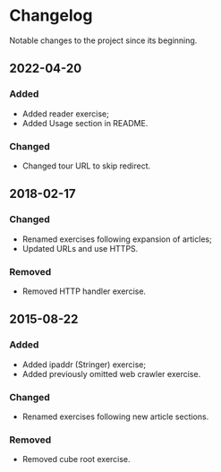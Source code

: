 # Changelog

Notable changes to the project since its beginning.

## 2022-04-20

### Added

- Added reader exercise;
- Added Usage section in README.

### Changed

- Changed tour URL to skip redirect.

## 2018-02-17

### Changed

- Renamed exercises following expansion of articles;
- Updated URLs and use HTTPS.

### Removed

- Removed HTTP handler exercise.

## 2015-08-22

### Added

- Added ipaddr (Stringer) exercise;
- Added previously omitted web crawler exercise.

### Changed

* Renamed exercises following new article sections.

### Removed

- Removed cube root exercise.

